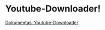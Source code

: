# Youtube-Downloader!
[Dokumentasi Youtube-Downloader](https://user-images.githubusercontent.com/63060999/236623479-dfd37481-52c9-4e29-be00-5cd042ecdf90.png)
